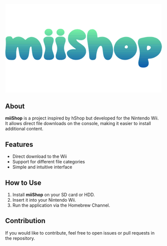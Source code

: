 <p align="center">
  <img src="https://raw.githubusercontent.com/OxyZin/miiShopDatabase/refs/heads/main/miishop.png" alt="miiShop">
</p>

## About  
**miiShop** is a project inspired by hShop but developed for the Nintendo Wii. It allows direct file downloads on the console, making it easier to install additional content.  

## Features  
- Direct download to the Wii  
- Support for different file categories  
- Simple and intuitive interface  

## How to Use  
1. Install **miiShop** on your SD card or HDD.  
2. Insert it into your Nintendo Wii.  
3. Run the application via the Homebrew Channel.  

## Contribution  
If you would like to contribute, feel free to open issues or pull requests in the repository.
